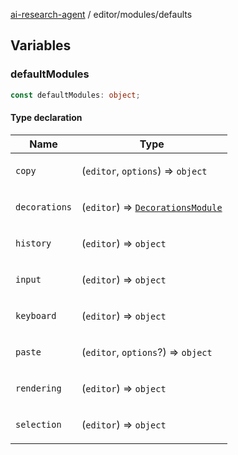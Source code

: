 [ai-research-agent](../../index.md) / editor/modules/defaults

## Variables

### defaultModules

```ts
const defaultModules: object;
```

#### Type declaration

<table>
<thead>
<tr>
<th>Name</th>
<th>Type</th>
</tr>
</thead>
<tbody>
<tr>
<td>

`copy`

</td>
<td>

(`editor`, `options`) => `object`

</td>
</tr>
<tr>
<td>

`decorations`

</td>
<td>

(`editor`) => [`DecorationsModule`](decorations.md#decorationsmodule)

</td>
</tr>
<tr>
<td>

`history`

</td>
<td>

(`editor`) => `object`

</td>
</tr>
<tr>
<td>

`input`

</td>
<td>

(`editor`) => `object`

</td>
</tr>
<tr>
<td>

`keyboard`

</td>
<td>

(`editor`) => `object`

</td>
</tr>
<tr>
<td>

`paste`

</td>
<td>

(`editor`, `options`?) => `object`

</td>
</tr>
<tr>
<td>

`rendering`

</td>
<td>

(`editor`) => `object`

</td>
</tr>
<tr>
<td>

`selection`

</td>
<td>

(`editor`) => `object`

</td>
</tr>
</tbody>
</table>

